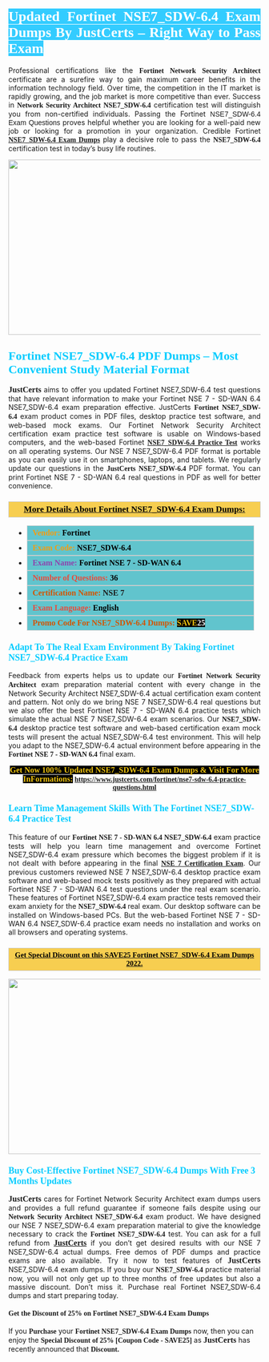 <h1 style="text-align: justify;"><span style="color:#ffffff;"><span style="font-family:Georgia,serif;"><strong><span style="background-color:#33ccff;">Updated Fortinet NSE7_SDW-6.4 Exam Dumps By JustCerts – Right Way to Pass Exam</span></strong></span></span></h1>

<p style="text-align: justify;">Professional certifications like the <span style="font-family:Georgia,serif;"><strong>Fortinet Network Security Architect</strong></span> certificate are a surefire way to gain maximum career benefits in the information technology field. Over time, the competition in the IT market is rapidly growing, and the job market is more competitive than ever. Success in <span style="font-family:Georgia,serif;"><strong>Network Security Architect NSE7_SDW-6.4</strong></span> certification test will distinguish you from non-certified individuals. Passing the Fortinet <span style="font-family:Arial,Helvetica,sans-serif;">NSE7_SDW-6.4 Exam Questions </span>proves helpful whether you are looking for a well-paid new job or looking for a promotion in your organization. Credible Fortinet <span style="font-family:Georgia,serif;"><a href="https://www.justcerts.com/fortinet/nse7-sdw-6.4-practice-questions.html"><strong>NSE7_SDW-6.4 Exam Dumps</strong></a></span> play a decisive role to pass the <span style="font-family:Georgia,serif;"><strong> NSE7_SDW-6.4</strong></span> certification test in today’s busy life routines.</p>

<p style="text-align: center;"><a href="https://www.justcerts.com/fortinet/nse7-sdw-6.4-practice-questions.html"><img alt="" src="https://i.imgur.com/sRlK3Fm.jpg" style="width: 730px; height: 350px;" /></a></p>

<h2 style="margin-right:0in; margin-left:0in"><span style="color:#00ccff;"><span style="font-family:Georgia,serif;"><strong><span style="font-size:18pt">Fortinet NSE7_SDW-6.4 PDF Dumps – Most Convenient Study Material Format</span></strong></span></span></h2>

<p style="text-align: justify;"><span style="font-size:16px;"><span style="font-family:Georgia,serif;"><strong>JustCerts</strong></span></span> aims to offer you updated Fortinet NSE7_SDW-6.4 test questions that have relevant information to make your Fortinet NSE 7 - SD-WAN 6.4 NSE7_SDW-6.4 exam preparation effective. JustCerts <span style="font-family:Georgia,serif;"><strong>Fortinet NSE7_SDW-6.4</strong></span> exam product comes in PDF files, desktop practice test software, and web-based mock exams. Our Fortinet Network Security Architect certification exam practice test software is usable on Windows-based computers, and the web-based Fortinet <span style="font-family:Georgia,serif;"><a href="https://www.justcerts.com/fortinet/nse7-sdw-6.4-practice-questions.html"><strong>NSE7_SDW-6.4 Practice Test</strong></a></span> works on all operating systems. Our NSE 7 NSE7_SDW-6.4 PDF format is portable as you can easily use it on smartphones, laptops, and tablets. We regularly update our questions in the <span style="font-family:Georgia,serif;"><strong>JustCerts NSE7_SDW-6.4 </strong></span> PDF format. You can print Fortinet NSE 7 - SD-WAN 6.4 real questions in PDF as well for better convenience.</p>

<h3 style="background: #f7ce50; border: 1px solid rgb(204, 204, 204); padding: 5px 10px; text-align: center;"><span style="font-family:Georgia,serif;"><u><u><span style="color:#000000;"><span style="font-size:11pt"><span style="line-height:normal"><b><span style="font-size:13.0pt"><span cambria="">More Details About Fortinet NSE7_SDW-6.4 Exam Dumps:</span></span></b></span></span></span></u></u></span></h3>

<ul>
	<li style="margin:0cm 10pt">
	<div style="background:#61c4cd; border: 1px solid rgb(204, 204, 204); padding: 5px 10px; text-align: justify;"><span style="font-family:Georgia,serif;"><span style="font-size:11pt"><span style="line-height:normal"><b><span style="font-size:12.0pt"><span new="" roman="" times=""><span style="color:#f39c12;">Vendor:</span> <span style="color:#000000;">Fortinet</span></span></span></b></span></span></span></div>
	</li>
	<li style="margin:0cm 10pt">
	<div style="background: #61c4cd; border: 1px solid rgb(204, 204, 204); padding: 5px 10px; text-align: justify;"><span style="font-family:Georgia,serif;"><span style="font-size:11pt"><span style="line-height:normal"><b><span style="font-size:12.0pt"><span new="" roman="" times=""><span style="color:#f39c12;">Exam Code:</span> <span style="color:#000000;">NSE7_SDW-6.4</span></span></span></b></span></span></span></div>
	</li>
	<li style="margin:0cm 10pt">
	<div style="background: #61c4cd; border: 1px solid rgb(204, 204, 204); padding: 5px 10px; text-align: justify;"><span style="font-family:Georgia,serif;"><span style="font-size:11pt"><span style="line-height:normal"><b><span style="font-size:12.0pt"><span new="" roman="" times=""><span style="color:#8e44ad;">Exam Name:</span> <span style="color:#000000;">Fortinet NSE 7 - SD-WAN 6.4</span></span></span></b></span></span></span></div>
	</li>
	<li style="margin:0cm 10pt">
	<div style="background: #61c4cd; border: 1px solid rgb(204, 204, 204); padding: 5px 10px;"><span style="font-family:Georgia,serif;"><span style="font-size:11pt"><span style="line-height:normal"><b><span style="font-size:12.0pt"><span new="" roman="" times=""><span style="color:#e74c3c;">Number of Questions:</span><span style="color:#000000;"><span style="color:#f1c40f;"> </span>36</span></span></span></b></span></span></span></div>
	</li>
	<li style="margin:0cm 10pt">
	<div style="background: #61c4cd; border: 1px solid rgb(204, 204, 204); padding: 5px 10px; text-align: justify;"><span style="font-family:Georgia,serif;"><span style="font-size:11pt"><span style="line-height:normal"><b><span style="font-size:12.0pt"><span new="" roman="" times=""><span style="color:#d35400;">Certification Name:</span> NSE 7</span></span></b></span></span></span></div>
	</li>
	<li style="margin:0cm 10pt">
	<div style="background: #61c4cd; border: 1px solid rgb(204, 204, 204); padding: 5px 10px; text-align: justify;"><span style="font-family:Georgia,serif;"><span style="font-size:11pt"><span style="line-height:normal"><b><span style="font-size:12.0pt"><span new="" roman="" times=""><span style="color:#e74c3c;">Exam Language:</span> <span style="color:#000000;">English</span></span></span></b></span></span></span></div>
	</li>
	<li style="margin:0cm 10pt">
	<div style="background: #61c4cd; border: 1px solid rgb(204, 204, 204); padding: 5px 10px;"><span style="font-family:Georgia,serif;"><span style="font-size:11pt"><span style="line-height:normal"><b><span style="font-size:12.0pt"><span new="" roman="" times=""><span style="color:#d35400;">Promo Code For NSE7_SDW-6.4 Dumps:</span><span style="color:#f1c40f;"> <span style="background-color:#000000;">SAVE</span></span><span style="color:#ffffff;"><span style="background-color:#000000;">25</span></span></span></span></b></span></span></span></div>
	</li>
</ul>

<h3 style="margin-right:0in; margin-left:0in"><span style="color:#00ccff;"><span style="font-family:Georgia,serif;"><strong><span style="font-size:13.5pt">Adapt To The Real Exam Environment By Taking Fortinet NSE7_SDW-6.4 Practice Exam</span></strong></span></span></h3>

<p style="text-align: justify;">Feedback from experts helps us to update our <span style="font-family:Georgia,serif;"><strong>Fortinet Network Security Architect</strong></span> exam preparation material content with every change in the Network Security Architect NSE7_SDW-6.4 actual certification exam content and pattern. Not only do we bring NSE 7 NSE7_SDW-6.4 real questions but we also offer the best Fortinet NSE 7 - SD-WAN 6.4 practice tests which simulate the actual NSE 7 NSE7_SDW-6.4 exam scenarios. Our <span style="font-family:Georgia,serif;"><strong> NSE7_SDW-6.4</strong></span> desktop practice test software and web-based certification exam mock tests will present the actual NSE7_SDW-6.4 test environment. This will help you adapt to the NSE7_SDW-6.4 actual environment before appearing in the <span style="font-family:Georgia,serif;"><strong>Fortinet NSE 7 - SD-WAN 6.4</strong></span> final exam.</p>

<p style="text-align: center;"><span style="font-family:Georgia,serif;"><strong><span style="font-size:16px;"><span style="color:#f1c40f;"><span style="background-color:#000000;">Get Now 100% Updated NSE7_SDW-6.4 Exam Dumps & Visit For More InFormations:</span></span></span> <a href="https://www.justcerts.com/fortinet/nse7-sdw-6.4-practice-questions.html">https://www.justcerts.com/fortinet/nse7-sdw-6.4-practice-questions.html</a></strong></span></p>

<h3 style="margin-right:0in; margin-left:0in"><span style="color:#00ccff;"><span style="font-family:Georgia,serif;"><strong><span style="font-size:13.5pt">Learn Time Management Skills With The Fortinet NSE7_SDW-6.4 Practice Test</span></strong></span></span></h3>

<p style="text-align: justify;">This feature of our <span style="font-family:Georgia,serif;"><strong>Fortinet NSE 7 - SD-WAN 6.4 NSE7_SDW-6.4</strong></span> exam practice tests will help you learn time management and overcome Fortinet NSE7_SDW-6.4 exam pressure which becomes the biggest problem if it is not dealt with before appearing in the final <span style="font-family:Georgia,serif;"><a href="https://www.justcerts.com/fortinet/nse-7-certification-exams.html"><strong>NSE 7 Certification Exam</strong></a></span>. Our previous customers reviewed NSE 7 NSE7_SDW-6.4 desktop practice exam software and web-based mock tests positively as they prepared with actual Fortinet NSE 7 - SD-WAN 6.4 test questions under the real exam scenario. These features of Fortinet NSE7_SDW-6.4 exam practice tests removed their exam anxiety for the <span style="font-family:Georgia,serif;"><strong>NSE7_SDW-6.4 </strong></span> real exam. Our desktop software can be installed on Windows-based PCs. But the web-based Fortinet NSE 7 - SD-WAN 6.4 NSE7_SDW-6.4 practice exam needs no installation and works on all browsers and operating systems.</p>

<h3 style="background: rgb(247, 206, 80); border: 1px solid rgb(204, 204, 204); padding: 5px 10px; text-align: center;"><span style="font-family:Georgia,serif;"><u><span style="color:#000000;"><span style="font-size:11pt;"><span style="line-height:normal;"><b><span cambria="">Get Special Discount on this SAVE25 Fortinet NSE7_SDW-6.4 Exam Dumps 2022.</span></b></span></span></span></u></span></h3>

<p style="text-align: center;"><a href="https://www.justcerts.com/fortinet/nse7-sdw-6.4-practice-questions.html"><img alt="" src="https://i.imgur.com/c4rEU3j.jpg" style="width: 700px; height: 350px;" /></a></p>

<h3 style="margin-right:0in; margin-left:0in"><span style="color:#00ccff;"><span style="font-family:Georgia,serif;"><strong><span style="font-size:13.5pt">Buy Cost-Effective Fortinet NSE7_SDW-6.4 Dumps With Free 3 Months Updates</span></strong></span></span></h3>

<p style="text-align: justify;"><span style="font-size:16px;"><span style="font-family:Georgia,serif;"><strong>JustCerts</strong></span></span> cares for Fortinet Network Security Architect exam dumps users and provides a full refund guarantee if someone fails despite using our <span style="font-family:Georgia,serif;"><strong>Network Security Architect NSE7_SDW-6.4</strong></span> exam product. We have designed our NSE 7 NSE7_SDW-6.4 exam preparation material to give the knowledge necessary to crack the <span style="font-family:Georgia,serif;"><strong>Fortinet NSE7_SDW-6.4</strong></span> test. You can ask for a full refund from <a href="https://www.justcerts.com/"><span style="font-size:16px;"><span style="font-family:Georgia,serif;"><strong>JustCerts</strong></span></span></a> if you don’t get desired results with our NSE 7 NSE7_SDW-6.4 actual dumps. Free demos of PDF dumps and practice exams are also available. Try it now to test features of <span style="font-size:16px;"><span style="font-family:Georgia,serif;"><strong>JustCerts</strong></span></span> NSE7_SDW-6.4 exam dumps. If you buy our <span style="font-family:Georgia,serif;"><strong> NSE7_SDW-6.4</strong></span> practice material now, you will not only get up to three months of free updates but also a massive discount. Don’t miss it. Purchase real Fortinet NSE7_SDW-6.4 dumps and start preparing today.</p>

<h4><span style="font-family:Georgia,serif;"><strong>Get the Discount of 25% on Fortinet NSE7_SDW-6.4 Exam Dumps</strong></span></h4>

<p>If you <span style="font-family:Georgia,serif;"><strong>Purchase</strong></span> your <span style="font-family:Georgia,serif;"><strong>Fortinet NSE7_SDW-6.4 Exam Dumps</strong></span> now, then you can enjoy the <span style="font-size:14px;"><span style="font-family:Georgia,serif;"><strong>Special Discount of 25% [Coupon Code - SAVE25]</strong></span></span> as <span style="font-size:16px;"><span style="font-family:Georgia,serif;"><strong>JustCerts</strong></span></span> has recently announced that <span style="font-size:14px;"><span style="font-family:Georgia,serif;"><strong>Discount.</strong></span></span></p>
